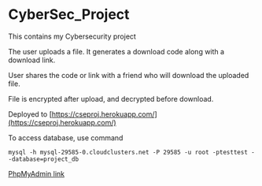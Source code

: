 # CyberSec_Project
This contains my Cybersecurity project

The user uploads a file. It generates a download code along with a download link.

User shares the code or link with a friend who will download the uploaded file.

File is encrypted after upload, and decrypted before download.


Deployed to 
[https://cseproj.herokuapp.com/](https://cseproj.herokuapp.com/)


To access database, use command

```
mysql -h mysql-29585-0.cloudclusters.net -P 29585 -u root -ptesttest --database=project_db
```
[PhpMyAdmin link](https://phpmyadmin-c006.cloudclusters.net/index.php)
